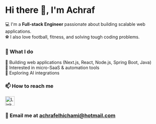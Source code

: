 # Hi there 👋, I'm Achraf

💻 I'm a **Full-stack Engineer** passionate about building scalable web applications.  
⚽ I also love football, fitness, and solving tough coding problems.

### 🚀 What I do

🔹 Building web applications (Next.js, React, Node.js, Spring Boot, Java)  
🔹 Interested in micro-SaaS & automation tools  
🔹 Exploring AI integrations

### 📫 How to reach me

 <a href="https://linkedin.com/in/achrafelhichami" target="_blank">
    <img src="https://cdn.jsdelivr.net/gh/devicons/devicon/icons/linkedin/linkedin-original.svg" width="30" height="30" alt="LinkedIn"/>
  </a>

### 📧 Email me at [achrafelhichami@hotmail.com](mailto:achrafelhichami@hotmail.com)  
